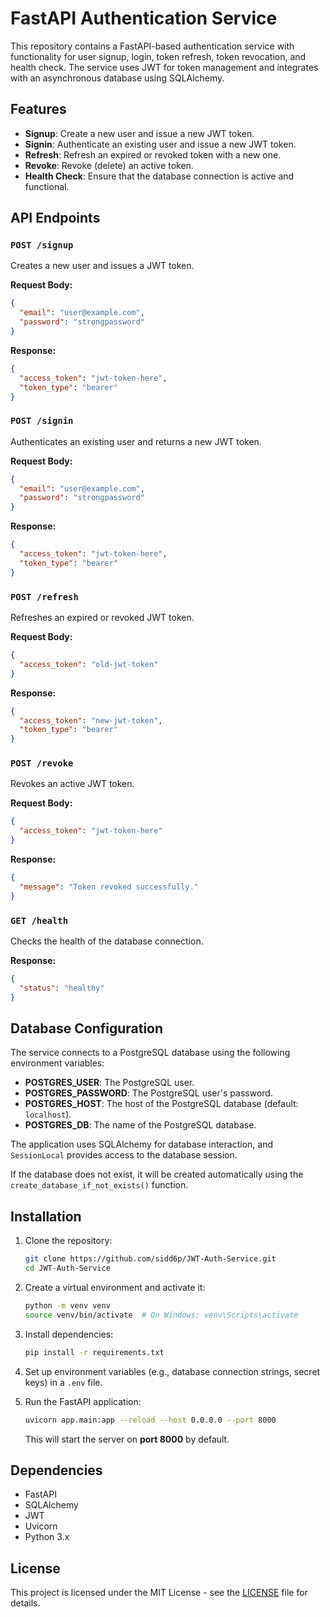 
# FastAPI Authentication Service

This repository contains a FastAPI-based authentication service with functionality for user signup, login, token refresh, token revocation, and health check. The service uses JWT for token management and integrates with an asynchronous database using SQLAlchemy.

## Features

- **Signup**: Create a new user and issue a new JWT token.
- **Signin**: Authenticate an existing user and issue a new JWT token.
- **Refresh**: Refresh an expired or revoked token with a new one.
- **Revoke**: Revoke (delete) an active token.
- **Health Check**: Ensure that the database connection is active and functional.

## API Endpoints

### `POST /signup`
Creates a new user and issues a JWT token.

**Request Body:**
```json
{
  "email": "user@example.com",
  "password": "strongpassword"
}
```

**Response:**
```json
{
  "access_token": "jwt-token-here",
  "token_type": "bearer"
}
```

### `POST /signin`
Authenticates an existing user and returns a new JWT token.

**Request Body:**
```json
{
  "email": "user@example.com",
  "password": "strongpassword"
}
```

**Response:**
```json
{
  "access_token": "jwt-token-here",
  "token_type": "bearer"
}
```

### `POST /refresh`
Refreshes an expired or revoked JWT token.

**Request Body:**
```json
{
  "access_token": "old-jwt-token"
}
```

**Response:**
```json
{
  "access_token": "new-jwt-token",
  "token_type": "bearer"
}
```

### `POST /revoke`
Revokes an active JWT token.

**Request Body:**
```json
{
  "access_token": "jwt-token-here"
}
```

**Response:**
```json
{
  "message": "Token revoked successfully."
}
```

### `GET /health`
Checks the health of the database connection.

**Response:**
```json
{
  "status": "healthy"
}
```

## Database Configuration

The service connects to a PostgreSQL database using the following environment variables:

- **POSTGRES_USER**: The PostgreSQL user.
- **POSTGRES_PASSWORD**: The PostgreSQL user's password.
- **POSTGRES_HOST**: The host of the PostgreSQL database (default: `localhost`).
- **POSTGRES_DB**: The name of the PostgreSQL database.

The application uses SQLAlchemy for database interaction, and `SessionLocal` provides access to the database session.

If the database does not exist, it will be created automatically using the `create_database_if_not_exists()` function.

## Installation

1. Clone the repository:
   ```bash
   git clone https://github.com/sidd6p/JWT-Auth-Service.git
   cd JWT-Auth-Service
   ```

2. Create a virtual environment and activate it:
   ```bash
   python -m venv venv
   source venv/bin/activate  # On Windows: venv\Scripts\activate
   ```

3. Install dependencies:
   ```bash
   pip install -r requirements.txt
   ```

4. Set up environment variables (e.g., database connection strings, secret keys) in a `.env` file.

5. Run the FastAPI application:
   ```bash
   uvicorn app.main:app --reload --host 0.0.0.0 --port 8000
   ```

   This will start the server on **port 8000** by default.

## Dependencies

- FastAPI
- SQLAlchemy
- JWT
- Uvicorn
- Python 3.x

## License

This project is licensed under the MIT License - see the [LICENSE](LICENSE) file for details.
